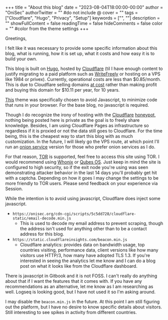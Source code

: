 +++
title = "About this blog"
date = "2023-08-04T18:00:00-00:00"
author = "OniSec"
authorTwitter = "" #do not include @
cover = ""
tags = ["Cloudflare", "Hugo", "Privacy", "Setup"]
keywords = ["", ""]
description = ""
showFullContent = false
readingTime = false
hideComments = false
color = "" #color from the theme settings
+++

Greetings,

I felt like it was necessary to provide some specific information about this blog, what is running, how it is set up, what it costs and how easy it is to build your own.

This blog is built on [Hugo](https://gohugo.io/), hosted by [Cloudflare](https://developers.cloudflare.com/pages/framework-guides/deploy-a-hugo-site/) (til I have enough content to justify migrating to a paid platform such as [WriteFreely](https://writefreely.org/) or hosting on a VPS like 1984 or privex). Currently, operational costs are less than $0.85/month. This is due to Cloudflare selling domains [at cost](https://www.cloudflare.com/products/registrar/) rather than making profit and buying this domain for $10.11 per year, for 10 years.

[This](https://github.com/janraasch/hugo-bearblog/) theme was specifically chosen to avoid Javascript, to minimize code that runs in your browser. For the base blog, no javascript is required.

Though I do recognize the irony of hosting with the [Cloudflare](https://unixsheikh.com/articles/stay-away-from-cloudflare.html) [honeypot](http://crimeflare.eu.org/), nothing being posted here is private as the goal is to freely share knowledge. Besides, I am using Cloudflare Pages as infrastructure so regardless if it is proxied or not the data still goes to Cloudflare. For the time being, this is the cheapest way to start this blog with as much customization. In the future, I will likely go the VPS route, at which point I'll run an [onion service](https://tb-manual.torproject.org/onion-services/) version for those who prefer onion services as I do.

For that reason, [TOR](https://www.torproject.org/) is supported, feel free to access this site using TOR. I would recommend using [Whonix](https://www.whonix.org/) or [Qubes OS](https://www.qubes-os.org/). Just keep in mind the site is configured to high security, so if the exit node you're using was seen demonstrating attacker behavior in the last 14 days you'll probably get hit with a captcha. Depending on how it goes I may change the settings to be more friendly to TOR users. Please send feedback on your experience via Session.

While the intention is to avoid using javascript, Cloudflare does inject some javascript.

- `https://onisec.org/cdn-cgi/scripts/5c5dd728/cloudflare-static/email-decode.min.js` 
    - This is used to decode my email address to prevent scraping, though the address isn't used for anything other than to be a contact address for this blog.
- `https://static.cloudflareinsights.com/beacon.min.js`
    - Cloudflare analytics: provides data on bandwidth usage, top countries visiting, performance data, client versions like how many visitors use HTTP/3, how many have adopted TLS 1.3. If you're interested in seeing the analytics let me know and I can do a blog post on what it looks like from the Cloudflare dashboard.

There is javascript in Gitbook and it is not FOSS. I can't really do anything about that if I want the features that it comes with. If you have any recommendations as an alternative, let me know as I am researching as well. Logseq is looking good, but I have not used it so I'm asking around.

I may disable the `beacon.min.js` in the future. At this point I am still figuring out the platform, but I have no desire to know specific details about visitors. Still interesting to see spikes in activity from different countries.
